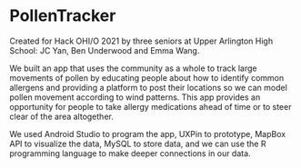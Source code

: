 # PollenTracker

Created for Hack OHI/O 2021 by three seniors at Upper Arlington High School: JC Yan, Ben Underwood and Emma Wang.

We built an app that uses the community as a whole to track large movements of pollen by educating people about how to identify common allergens and providing a platform to post their locations so we can model pollen movement according to wind patterns. This app provides an opportunity for people to take allergy medications ahead of time or to steer clear of the area altogether. 

We used Android Studio to program the app, UXPin to prototype, MapBox API to visualize the data, MySQL to store data, and we can use the R programming language to make deeper connections in our data.
